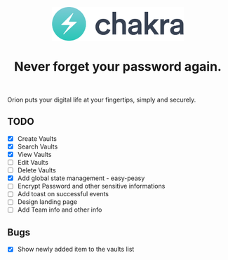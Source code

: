 <p align="center">
  <a href="https://github.com/chakra-ui/chakra-ui">
    <img src="https://raw.githubusercontent.com/chakra-ui/chakra-ui/main/logo/logo-colored@2x.png?raw=true" alt="Chakra logo" width="300" />
  </a>
</p>

<h1 align="center">Never forget your password again.</h1>

<br>

Orion puts your digital life at your fingertips, simply and securely.
## TODO
* [x] Create Vaults
* [x] Search Vaults
* [x] View Vaults
* [ ] Edit Vaults
* [ ] Delete Vaults
* [x] Add global state management - easy-peasy
* [ ] Encrypt Password and other sensitive informations
* [ ] Add toast on successful events
* [ ] Design landing page
* [ ] Add Team info and other info

## Bugs

* [x] Show newly added item to the vaults list